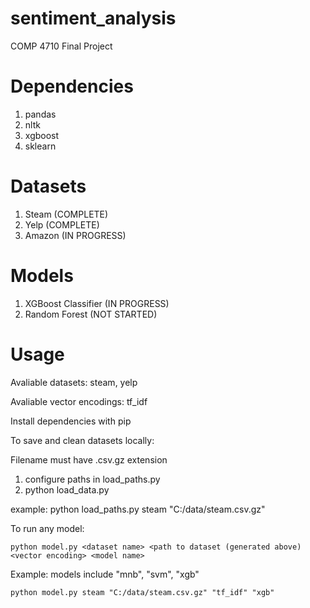 # sentiment_analysis
COMP 4710 Final Project

# Dependencies

1. pandas
2. nltk
3. xgboost
4. sklearn

# Datasets

1. Steam (COMPLETE)
2. Yelp (COMPLETE)
3. Amazon (IN PROGRESS)

# Models

1. XGBoost Classifier (IN PROGRESS)
2. Random Forest (NOT STARTED)

# Usage

Avaliable datasets: steam, yelp

Avaliable vector encodings: tf_idf

Install dependencies with pip

To save and clean datasets locally:

Filename must have .csv.gz extension

1. configure paths in load_paths.py
2. python load_data.py <dataset name> <output path>

example: python load_paths.py steam "C:/data/steam.csv.gz"

To run any model:
```
python model.py <dataset name> <path to dataset (generated above) <vector encoding> <model name>
```

Example: models include "mnb", "svm", "xgb"
```
python model.py steam "C:/data/steam.csv.gz" "tf_idf" "xgb"
```
